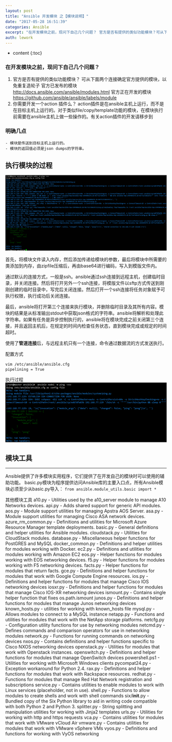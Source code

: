 ```yaml
---
layout: post
title: "Ansible 开发模块 之【模块说明】"
date: "2017-05-28 16:51:39"
categories: Ansible
excerpt: "在开发模块之前，现问下自己几个问题？ 官方是否有提供的类似功能模块？可从下面两个连接确定官方提供的模块，以免重复造轮子官方已发布的模块 http..."
auth: lework
---
```

* content
{:toc}

### 在开发模块之前，现问下自己几个问题？
1. 官方是否有提供的类似功能模块？
        可从下面两个连接确定官方提供的模块，以免重复造轮子
	官方已发布的模块 http://docs.ansible.com/ansible/modules.html
	官方正在开发的模块 https://github.com/ansible/ansible/labels/module
2. 你需要开发一个action 插件么？
	action插件是在ansible主机上运行，而不是在目标主机上运行的。对于类似file/copy/template功能的模块，在模块执行前需要在ansible主机上做一些操作的。有关action插件的开发请移步到

### 明确几点
	- 模块是传送到目标主机上运行的。
	- 模块的返回值必须是json dumps的字符串。

## 执行模块的过程

![image.png](/assets/images/Ansible/3629406-74fb47e88468c3dd.png)

首先，将模块文件读入内存，然后添加传递给模块的参数，最后将模块中所需要的类添加到内存，由zipfile压缩后，再由base64进行编码，写入到模版文件内。

通过默认的连接方式，一般是ssh。ansible通过ssh连接到远程主机，创建临时目录，并关闭连接。然后将打开另外一个ssh连接，将模版文件以sftp方式传送到刚刚创建的临时目录中，写完后关闭连接。然后打开一个ssh连接将任务对象赋予可执行权限，执行成功后关闭连接。

最后，ansible将打开第三个连接来执行模块，并删除临时目录及其所有内容。模块的结果是从标准输出stdout中获取json格式的字符串。ansible将解析和处理此字符串。如果有任务是异步控制执行的，ansible将在模块完成之前关闭第三个连接，并且返回主机后，在规定的时间内检查任务状态，直到模块完成或规定的时间超时。

使用了**管道连接**后，与远程主机只有一个连接，命令通过数据流的方式发送执行。

配置方式
```
vim /etc/ansible/ansible.cfg
pipelining = True
```
执行过程
![image.png](/assets/images/Ansible/3629406-4e456a746bc6eb4c.png)



## 模块工具
----

Ansible提供了许多模块实用程序，它们提供了在开发自己的模块时可以使用的辅助功能。 basic.py模块为程序提供访问Ansible库的主要入口点，所有Ansible模块必须至少从basic.py导入：
`from ansible.module_utils.basic import *`

其他模块工具
a10.py - Utilities used by the a10_server module to manage A10 Networks devices.
api.py - Adds shared support for generic API modules.
aos.py - Module support utilities for managing Apstra AOS Server.
asa.py - Module support utilities for managing Cisco ASA network devices.
azure_rm_common.py - Definitions and utilities for Microsoft Azure Resource Manager template deployments.
basic.py - General definitions and helper utilities for Ansible modules.
cloudstack.py - Utilities for CloudStack modules.
database.py - Miscellaneous helper functions for PostGRES and MySQL
docker_common.py - Definitions and helper utilities for modules working with Docker.
ec2.py - Definitions and utilities for modules working with Amazon EC2
eos.py - Helper functions for modules working with EOS networking devices.
f5.py - Helper functions for modules working with F5 networking devices.
facts.py - Helper functions for modules that return facts.
gce.py - Definitions and helper functions for modules that work with Google Compute Engine resources.
ios.py - Definitions and helper functions for modules that manage Cisco IOS networking devices
iosxr.py - Definitions and helper functions for modules that manage Cisco IOS-XR networking devices
ismount.py - Contains single helper function that fixes os.path.ismount
junos.py - Definitions and helper functions for modules that manage Junos networking devices
known_hosts.py - utilities for working with known_hosts file
mysql.py - Allows modules to connect to a MySQL instance
netapp.py - Functions and utilities for modules that work with the NetApp storage platforms.
netcfg.py - Configuration utility functions for use by networking modules
netcmd.py - Defines commands and comparison operators for use in networking modules
network.py - Functions for running commands on networking devices
nxos.py - Contains definitions and helper functions specific to Cisco NXOS networking devices
openstack.py - Utilities for modules that work with Openstack instances.
openswitch.py - Definitions and helper functions for modules that manage OpenSwitch devices
powershell.ps1 - Utilities for working with Microsoft Windows clients
pycompat24.py - Exception workaround for Python 2.4.
rax.py - Definitions and helper functions for modules that work with Rackspace resources.
redhat.py - Functions for modules that manage Red Hat Network registration and subscriptions
service.py - Contains utilities to enable modules to work with Linux services (placeholder, not in use).
shell.py - Functions to allow modules to create shells and work with shell commands
six/__init__.py - Bundled copy of the Six Python library to aid in writing code compatible with both Python 2 and Python 3.
splitter.py - String splitting and manipulation utilities for working with Jinja2 templates
urls.py - Utilities for working with http and https requests
vca.py - Contains utilities for modules that work with VMware vCloud Air
vmware.py - Contains utilities for modules that work with VMware vSphere VMs
vyos.py - Definitions and functions for working with VyOS networking

